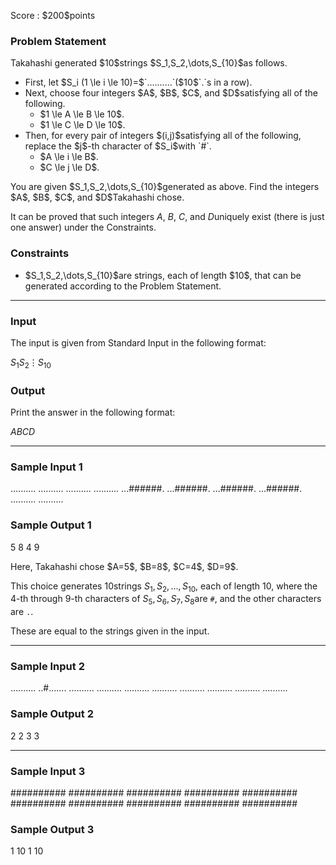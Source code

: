 
<div>

<span>

<span>

<p>
Score : $200$points
</p>

<div>

<section>

### **Problem Statement**

<p>
Takahashi generated $10$strings $S_1,S_2,\dots,S_{10}$as follows.
</p>

<ul>

<li>
First, let $S_i (1 \le i \le 10)=$`..........`($10$`.`s in a row).
</li>

<li>
Next, choose four integers $A$, $B$, $C$, and $D$satisfying all of the following.
<ul>

<li>
$1 \le A \le B \le 10$.
</li>

<li>
$1 \le C \le D \le 10$.
</li>

</ul>

</li>

<li>
Then, for every pair of integers $(i,j)$satisfying all of the following, replace the $j$-th character of $S_i$with `#`.
<ul>

<li>
$A \le i \le B$.
</li>

<li>
$C \le j \le D$.
</li>

</ul>

</li>

</ul>

<p>
You are given $S_1,S_2,\dots,S_{10}$generated as above. Find the integers $A$, $B$, $C$, and $D$Takahashi chose.

It can be proved that such integers $A$, $B$, $C$, and $D$uniquely exist (there is just one answer) under the Constraints.
</p>

</section>

</div>

<div>

<section>

### **Constraints**

<ul>

<li>
$S_1,S_2,\dots,S_{10}$are strings, each of length $10$, that can be generated according to the Problem Statement.
</li>

</ul>

</section>

</div>

---

<div>

<div>

<section>

### **Input**

<p>
The input is given from Standard Input in the following format:
</p>

<div>

$S_1$$S_2$$\vdots$$S_{10}$
</div>

</section>

</div>

<div>

<section>

### **Output**

<p>
Print the answer in the following format:
</p>

<div>

$A$$B$$C$$D$
</div>

</section>

</div>

</div>

---

<div>

<section>

### **Sample Input 1**

<div>

..........
..........
..........
..........
...######.
...######.
...######.
...######.
..........
..........

</div>

</section>

</div>

<div>

<section>

### **Sample Output 1**

<div>

5 8
4 9

</div>

<p>
Here, Takahashi chose $A=5$, $B=8$, $C=4$, $D=9$.

This choice generates $10$strings $S_1,S_2,\dots,S_{10}$, each of length $10$, where the $4$-th through $9$-th characters of $S_5,S_6,S_7,S_8$are `#`, and the other characters are `.`.

These are equal to the strings given in the input.
</p>

</section>

</div>

---

<div>

<section>

### **Sample Input 2**

<div>

..........
..#.......
..........
..........
..........
..........
..........
..........
..........
..........

</div>

</section>

</div>

<div>

<section>

### **Sample Output 2**

<div>

2 2
3 3

</div>

</section>

</div>

---

<div>

<section>

### **Sample Input 3**

<div>

##########
##########
##########
##########
##########
##########
##########
##########
##########
##########

</div>

</section>

</div>

<div>

<section>

### **Sample Output 3**

<div>

1 10
1 10

</div>

</section>

</div>

</span>

</span>

</div>
